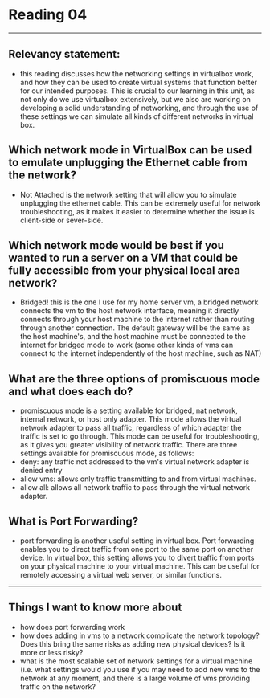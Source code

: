 # Reading 04
---
## Relevancy statement:
- this reading discusses how the networking settings in virtualbox work, and how they can be used to create virtual systems that function better for our intended purposes. This is crucial to our learning in this unit, as not only do we use virtualbox extensively, but we also are working on developing a solid understanding of networking, and through the use of these settings we can simulate all kinds of different networks in virtual box.
## Which network mode in VirtualBox can be used to emulate unplugging the Ethernet cable from the network?
- Not Attached is the network setting that will allow you to simulate unplugging the ethernet cable. This can be extremely useful for network troubleshooting, as it makes it easier to determine whether the issue is client-side or sever-side.
## Which network mode would be best if you wanted to run a server on a VM that could be fully accessible from your physical local area network?
- Bridged! this is the one I use for my home server vm, a bridged network connects the vm to the host network interface, meaning it directly connects through your host machine to the internet rather than routing through another connection. The default gateway will be the same as the host machine's, and the host machine must be connected to the internet for bridged mode to work (some other kinds of vms can connect to the internet independently of the host machine, such as NAT)
## What are the three options of promiscuous mode and what does each do?
- promiscuous mode is a setting available for bridged, nat network, internal network, or host only adapter. This mode allows the virtual network adapter to pass all traffic, regardless of which adapter the traffic is set to go through. This mode can be useful for troubleshooting, as it gives you greater visibility of network traffic. There are three settings available for promiscuous mode, as follows:
- deny: any traffic not addressed to the vm's virtual network adapter is denied entry
- allow vms: allows only traffic transmitting to and from virtual machines.
- allow all: allows all network traffic to pass through the virtual network adapter.
## What is Port Forwarding?
- port forwarding is another useful setting in virtual box. Port forwarding enables you to direct traffic from one port to the same port on another device. In virtual box, this setting allows you to divert traffic from ports on your physical machine to your virtual machine. This can be useful for remotely accessing a virtual web server, or similar functions. 
---
## Things I want to know more about
- how does port forwarding work
- how does adding in vms to a network complicate the network topology? Does this bring the same risks as adding new physical devices? Is it more or less risky?
- what is the most scalable set of network settings for a virtual machine (i.e. what settings would you use if you may need to add new vms to the network at any moment, and there is a large volume of vms providing traffic on the network?